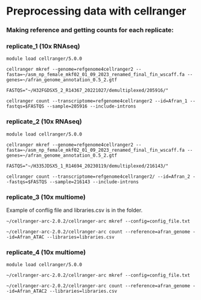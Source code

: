 # Preprocessing data with cellranger

### Making reference and getting counts for each replicate:
### replicate_1 (10x RNAseq)
```
module load cellranger/5.0.0

cellranger mkref --genome=refgenome4cellranger2 --fasta=~/asm_np_female_mkf02_01_09_2023_renamed_final_fin_wscaff.fa --genes=~/afran_genome_annotation_0.5_2.gtf

FASTQS="~/H32FGDSX5_2_R14367_20221027/demultiplexed/205916/"

cellranger count --transcriptome=refgenome4cellranger2 --id=Afran_1 --fastqs=$FASTQS --sample=205916 --include-introns
```
### replicate_2 (10x RNAseq)
```
module load cellranger/5.0.0

cellranger mkref --genome=refgenome4cellranger2 --fasta=~/asm_np_female_mkf02_01_09_2023_renamed_final_fin_wscaff.fa --genes=~/afran_genome_annotation_0.5_2.gtf

FASTQS="~/H335JDSX5_1_R14694_20230119/demultiplexed/216143/"

cellranger count --transcriptome=refgenome4cellranger2/ --id=Afran_2 --fastqs=$FASTQS --sample=216143 --include-introns
```
### replicate_3 (10x multiome)
Example of conflig file and libraries.csv is in the folder.
```
~/cellranger-arc-2.0.2/cellranger-arc mkref --config=config_file.txt

~/cellranger-arc-2.0.2/cellranger-arc count --reference=afran_genome --id=Afran_ATAC --libraries=libraries.csv
```
### replicate_4 (10x multiome)
```
module load cellranger/5.0.0

~/cellranger-arc-2.0.2/cellranger-arc mkref --config=config_file.txt

~/cellranger-arc-2.0.2/cellranger-arc count --reference=afran_genome --id=Afran_ATAC2 --libraries=libraries.csv
```


